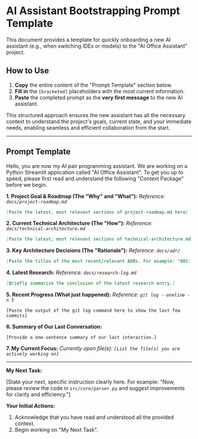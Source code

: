 # AI Assistant Bootstrapping Prompt Template

This document provides a template for quickly onboarding a new AI assistant (e.g., when switching IDEs or models) to the "AI Office Assistant" project.

## How to Use

1.  **Copy** the entire content of the "Prompt Template" section below.
2.  **Fill in** the `[bracketed]` placeholders with the most current information.
3.  **Paste** the completed prompt as the **very first message** to the new AI assistant.

This structured approach ensures the new assistant has all the necessary context to understand the project's goals, current state, and your immediate needs, enabling seamless and efficient collaboration from the start.

---

## Prompt Template

Hello, you are now my AI pair programming assistant. We are working on a Python Streamlit application called "AI Office Assistant". To get you up to speed, please first read and understand the following "Context Package" before we begin.

**1. Project Goal & Roadmap (The "Why" and "What"):**
*Reference: `docs/project-roadmap.md`*
```markdown
[Paste the latest, most relevant sections of project-roadmap.md here]
```

**2. Current Technical Architecture (The "How"):**
*Reference: `docs/technical-architecture.md`*
```markdown
[Paste the latest, most relevant sections of technical-architecture.md here]
```

**3. Key Architecture Decisions (The "Rationale"):**
*Reference: `docs/adr/`*
```markdown
[Paste the titles of the most recent/relevant ADRs. For example: "001: Use ADRs for logging decisions", "002: Adopt kebab-case for filenames"]
```

**4. Latest Research:**
*Reference: `docs/research-log.md`*
```markdown
[Briefly summarize the conclusion of the latest research entry.]
```

**5. Recent Progress (What just happened):**
*Reference: `git log --oneline -n 5`*
```
[Paste the output of the git log command here to show the last few commits]
```

**6. Summary of Our Last Conversation:**
```
[Provide a one-sentence summary of our last interaction.]
```

**7. My Current Focus:**
*Currently open file(s): `[List the file(s) you are actively working on]`*

---

**My Next Task:**

[State your next, specific instruction clearly here. For example: "Now, please review the code in `src/core/parser.py` and suggest improvements for clarity and efficiency."]

**Your Initial Actions:**

1.  Acknowledge that you have read and understood all the provided context.
2.  Begin working on "My Next Task".

